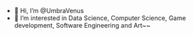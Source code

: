 - 👋 Hi, I’m @UmbraVenus
- 👀 I’m interested in Data Science, Computer Science, Game development, Software Engineering and Art~~ 

<!---
UmbraVenus/UmbraVenus is a ✨ special ✨ repository because its `README.md` (this file) appears on your GitHub profile.
You can click the Preview link to take a look at your changes.
--->
